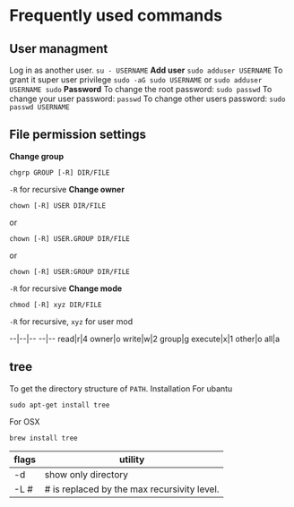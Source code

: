 # Frequently used commands

## **User managment**
Log in as another user.
`su - USERNAME`
**Add user**
`sudo adduser USERNAME`
To grant it super user privilege
`sudo -aG sudo USERNAME` or `sudo adduser USERNAME sudo`
**Password**
To change the root password:
`sudo passwd`
To change your user password:
`passwd`
To change other users password:
`sudo passwd USERNAME`  

## **File permission settings**
**Change group**
```
chgrp GROUP [-R] DIR/FILE
```
`-R` for recursive
**Change owner**
```
chown [-R] USER DIR/FILE
```
or
```
chown [-R] USER.GROUP DIR/FILE
```
or
```
chown [-R] USER:GROUP DIR/FILE
```
`-R` for recursive
**Change mode**
```
chmod [-R] xyz DIR/FILE
```
`-R` for recursive, `xyz` for user mod

--|--|--          --|--
read|r|4          owner|o
write|w|2         group|g
execute|x|1       other|o
                  all|a

## **tree**
To get the directory structure of `PATH`.
Installation
For ubantu
```shell
sudo apt-get install tree
```
For OSX
```shell
brew install tree
```
flags|utility
-----|-------
-d|show only directory
-L #|# is replaced by the max recursivity level.
